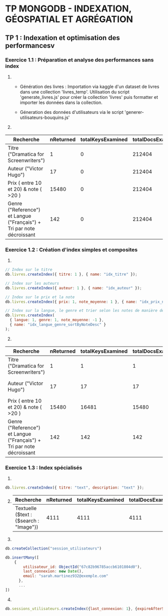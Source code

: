 # TP MONGODB - INDEXATION, GÉOSPATIAL ET AGRÉGATION

## TP 1 : Indexation et optimisation des performancesv

### Exercice 1.1 : Préparation et analyse des performances sans index

1.  - Génération des livres : Importation via kaggle d'un dataset de livres dans une collection 'livres_temp'. Utilisation du script 'generate_livres.js' pour créer la collection 'livres' puis formatter et importer les données dans la collection.

    - Géneration des données d'utilisateurs via le script 'generer-utilisateurs-bouquins.js'

2.

| Recherche                                                             | nReturned | totalKeysExamined | totalDocsExamined | executionTimeMillis | stage           |
| --------------------------------------------------------------------- | --------- | ----------------- | ----------------- | ------------------- | --------------- |
| Titre ("Dramatica for Screenwriters")                                 | 1         | 0                 | 212404            | 159ms               | COLLSCAN        |
| Auteur ("Victor Hugo")                                                | 17        | 0                 | 212404            | 222ms               | COLLSCAN        |
| Prix ( entre 10 et 20) & note ( >20 )                                 | 15480     | 0                 | 212404            | 385ms               | COLLSCAN        |
| Genre ("Reference") et Langue ("Français") + Tri par note décroissant | 142       | 0                 | 212404            | 266ms               | COLLSCAN / SORT |

### Exercice 1.2 : Création d'index simples et composites

1.

```js
// Index sur le titre
db.livres.createIndex({ titre: 1 }, { name: "idx_titre" });

// Index sur les auteurs
db.livres.createIndex({ auteur: 1 }, { name: "idx_auteur" });

// Index sur le prix et la note
db.livres.createIndex({ prix: 1, note_moyenne: 1 }, { name: "idx_prix_note" });

// Index sur la langue, le genre et trier selon les notes de manière descendante
db.livres.createIndex(
  { langue: 1, genre: 1, note_moyenne: -1 },
  { name: "idx_langue_genre_sortByNoteDesc" }
);
```

2.

| Recherche                                                             | nReturned | totalKeysExamined | totalDocsExamined | executionTimeMillis | stage          |
| --------------------------------------------------------------------- | --------- | ----------------- | ----------------- | ------------------- | -------------- |
| Titre ("Dramatica for Screenwriters")                                 | 1         | 1                 | 1                 | 13ms                | IXSXAN / FETCH |
| Auteur ("Victor Hugo")                                                | 17        | 17                | 17                | 10ms                | IXSXAN / FETCH |
| Prix ( entre 10 et 20) & note ( >20 )                                 | 15480     | 16481             | 15480             | 41ms                | IXSXAN / FETCH |
| Genre ("Reference") et Langue ("Français") + Tri par note décroissant | 142       | 142               | 142               | 0ms                 | IXSXAN / FETCH |

### Exercice 1.3 : Index spécialisés

1.

```js
db.livres.createIndex({ titre: "text", description: "text" });
```

2.  | Recherche                               | nReturned | totalKeysExamined | totalDocsExamined | executionTimeMillis | stage          |
    | --------------------------------------- | --------- | ----------------- | ----------------- | ------------------- | -------------- |
    | Textuelle ($text : {$search : "Image"}) | 4111      | 4111              | 4111              | 10ms                | IXSCAN / FETCH |


3.
```js
db.createCollection("session_utilisateurs")

db.insertMany([
    {
        utilisateur_id: ObjectId("67c82b96785accb6101804d0"),
        last_connexion: new Date(),
        email: "sarah.martinez932@exemple.com"
      },
      ...
])
```

4.
```js
db.sessions_utilisateurs.createIndex({last_connexion: 1}, {expireAfterSeconds: 1800})
```